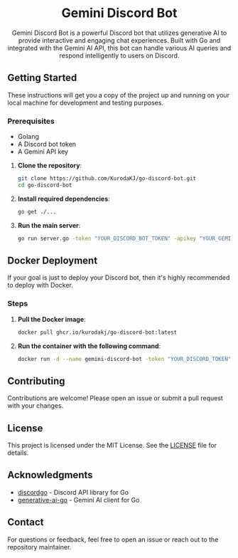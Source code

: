 <h1 align="center">Gemini Discord Bot</h1>

<p align="center">
  Gemini Discord Bot is a powerful Discord bot that utilizes generative AI to provide interactive and engaging chat experiences. Built with Go and integrated with the Gemini AI API, this bot can handle various AI queries and respond intelligently to users on Discord.
</p>

## Getting Started

These instructions will get you a copy of the project up and running on your local machine for development and testing purposes.

### Prerequisites

- Golang
- A Discord bot token
- A Gemini API key

1. **Clone the repository**:

      ```sh
      git clone https://github.com/KurodaKJ/go-discord-bot.git
      cd go-discord-bot
      ```

2. **Install required dependencies**:

      ```sh
      go get ./...
      ```

3. **Run the main server**:

      ```sh
      go run server.go -token "YOUR_DISCORD_BOT_TOKEN" -apikey "YOUR_GEMINI_API_KEY" -system-instruction "YOUR_CUSTOM_INSTRUCTION"
      ```

## Docker Deployment

If your goal is just to deploy your Discord bot, then it's highly recommended to deploy with Docker.

### Steps

1. **Pull the Docker image**:

      ```sh
      docker pull ghcr.io/kurodakj/go-discord-bot:latest
      ```

2. **Run the container with the following command**:

      ```sh
      docker run -d --name gemini-discord-bot -token "YOUR_DISCORD_TOKEN" -apiKey "YOUR_GEMINI_API_KEY" -system-instruction "YOUR_CUSTOM_INSTRUCTION" gemini-discord-bot
      ```

## Contributing

Contributions are welcome! Please open an issue or submit a pull request with your changes.

## License

This project is licensed under the MIT License. See the [LICENSE](LICENSE) file for details.

## Acknowledgments

- [discordgo](https://github.com/bwmarrin/discordgo) - Discord API library for Go
- [generative-ai-go](https://github.com/google/generative-ai-go) - Gemini AI client for Go

## Contact

For questions or feedback, feel free to open an issue or reach out to the repository maintainer.
